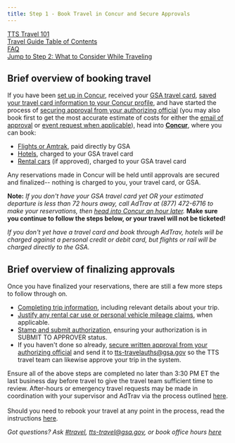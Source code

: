 ```yaml
---
title: Step 1 - Book Travel in Concur and Secure Approvals
---
```


[TTS Travel 101]({{site.baseurl}}/travel-101) <br>
[Travel Guide Table of Contents]({{site.baseurl}}/travel-guide-table-of-contents) <br>
[FAQ]({{site.baseurl}}/travel-guide-faq) <br>
[Jump to Step 2: What to Consider While Traveling]({{site.baseurl}}/travel-guide-2-travel)

## Brief overview of booking travel

If you have been [set up in Concur]({{site.baseurl}}/first-time-travel-get-in-concur), received your [GSA travel card]({{site.baseurl}}/first-time-travel-travel-card), [saved your travel card information to your Concur profile]({{site.baseurl}}/first-time-travel-complete-concur-profile), and have started the process of [securing approval from your authorizing official]({{site.baseurl}}/travel-guide-faq/#how-to-secure-authorizing-official-approval) (you may also book first to get the most accurate estimate of costs for either the [email of approval]({{site.baseurl}}/travel-guide-faq/#how-to-secure-authorizing-official-approval) or [event request when applicable]({{site.baseurl}}/travel-guide-faq/#How-can-I-get-my-travel-approved-to-attend-a-training-conference-speaking-event-or-other-IRL-or-large-team-gathering)), head into **[Concur](https://travel.gsa.gov)**, where you can book:

* [Flights or Amtrak]({{site.baseurl}}/travel-guide-faq/#how-to-book-flights-or-rail), paid directly by GSA
* [Hotels]({{site.baseurl}}/travel-guide-faq/#book-lodging), charged to your GSA travel card
* [Rental cars]({{site.baseurl}}/travel-guide-faq/#booking-a-rental-car) (if approved), charged to your GSA travel card

Any reservations made in Concur will be held until approvals are secured and finalized-- nothing is charged to you, your travel card, or GSA.

**Note:** _If you don't have your GSA travel card yet OR your estimated departure is less than 72 hours away, call AdTrav at (877) 472-6716 to make your reservations, then [head into Concur an hour later](https://travel.gsa.gov)._ **Make sure you continue to follow the steps below, or your travel will not be ticketed!**

*If you don't yet have a travel card and book through AdTrav, hotels will be charged against a personal credit or debit card, but flights or rail will be charged directly to the GSA.*

## Brief overview of finalizing approvals

Once you have finalized your reservations, there are still a few more steps to follow through on.

* [Completing trip information]({{site.baseurl}}/travel-guide-faq/#how-to-complete-your-trip-information), including relevant details about your trip.
* [Justify any rental car use or personal vehicle mileage claims]({{site.baseurl}}/travel-guide-faq/#How-to-Justify-Rental-Cars-and-Personal-Vehicle-Mileage), when applicable.
* [Stamp and submit authorization]({{site.baseurl}}/travel-guide-faq/#how-to-stamp-and-submit-for-travel-team-approval), ensuring your authorization is in SUBMIT TO APPROVER status.
* If you haven't done so already, [secure written approval from your authorizing official]({{site.baseurl}}/travel-guide-faq/#how-to-secure-authorizing-official-approval) and send it to tts-travelauths@gsa.gov so the TTS travel team can likewise approve your trip in the system.

Ensure all of the above steps are completed no later than 3:30 PM ET the last business day before travel to give the travel team sufficient time to review. After-hours or emergency travel requests may be made in coordination with your supervisor and AdTrav via the process outlined [here]({{site.baseurl}}/travel-guide-B-after-hours-emergency-travel-authorizations).<br>
<br>
Should you need to rebook your travel at any point in the process, read the instructions [here]({{site.baseurl}}/travel-guide-A-amended-authorizations).

*Got questions? Ask [#travel](https://gsa-tts.slack.com/messages/travel), [tts-travel@gsa.gov](mailto:tts-travel@gsa.gov), or book office hours [here](https://sites.google.com/a/gsa.gov/tts-office-hours/)*
